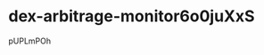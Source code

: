 # dex-arbitrage-monitor6o0juXxS



























































pUPLmPOh
